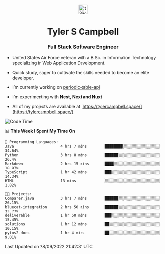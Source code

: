 <p align="center">
<a href="https://www.linkedin.com/in/t36campbell" target="blank"><img align="center" src="https://ik.imagekit.io/t36campbell/Portfolio/linkedin.png.original_m8bbGgPh6.png" alt="t36campbell" height="30" width="30" /></a>
</p>
<h1 align="center">Tyler S Campbell</h1>
<h3 align="center">Full Stack Software Engineer</h3>

* United States Air Force veteran with a B.Sc. in Information Technology specializing in Web Application Development. 

* Quick study, eager to cultivate the skills needed to become an elite developer.

* I’m currently working on [periodic-table-api](https://github.com/t36campbell/periodic-table-api)

* I’m experimenting with **Nest, Next and Nuxt**

* All of my projects are available at [https://tylercampbell.space/](https://tylercampbell.space/)

<!--START_SECTION:waka-->
![Code Time](http://img.shields.io/badge/Code%20Time-1%2C826%20hrs%2036%20mins-blue)

📊 **This Week I Spent My Time On** 

```text
💬 Programming Languages: 
Java                     4 hrs 7 mins        ████████░░░░░░░░░░░░░░░░░   34.64% 
Python                   3 hrs 8 mins        ██████░░░░░░░░░░░░░░░░░░░   26.4% 
Markdown                 2 hrs 15 mins       ████░░░░░░░░░░░░░░░░░░░░░   18.97% 
TypeScript               1 hr 42 mins        ███░░░░░░░░░░░░░░░░░░░░░░   14.34% 
HTML                     13 mins             ░░░░░░░░░░░░░░░░░░░░░░░░░   1.82%

🐱‍💻 Projects: 
Comparer.java            3 hrs 7 mins        ██████░░░░░░░░░░░░░░░░░░░   26.15% 
bluecat-integration      2 hrs 50 mins       ██████░░░░░░░░░░░░░░░░░░░   23.77% 
deliverable              1 hr 50 mins        ███░░░░░░░░░░░░░░░░░░░░░░   15.45% 
solutions                1 hr 12 mins        ██░░░░░░░░░░░░░░░░░░░░░░░   10.15% 
pytos2-docs              1 hr 4 mins         ██░░░░░░░░░░░░░░░░░░░░░░░   9.01%

```


 Last Updated on 28/09/2022 21:42:31 UTC
<!--END_SECTION:waka-->
